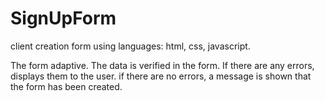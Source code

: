 # SignUpForm
client creation form
using languages: html, css, javascript.

The form adaptive.
The data is verified in the form.
If there are any errors, displays them to the user.
if there are no errors, a message is shown that the form has been created.

